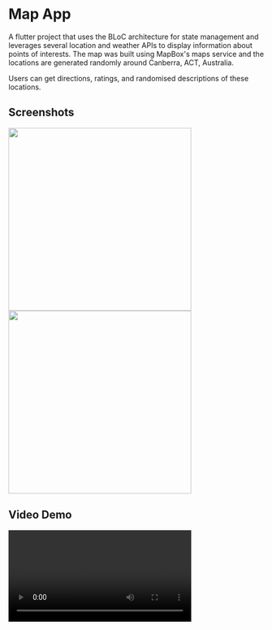 # Map App

A flutter project that uses the BLoC architecture for state management and leverages several location and weather APIs to display information about points of interests. The map was built using MapBox's maps service and the locations are generated randomly around Canberra, ACT, Australia.

Users can get directions, ratings, and randomised descriptions of these locations.

## Screenshots

<img width=360 src="https://github.com/RajinH/flutter-dev/assets/38574408/1519c4a6-182f-4f34-9283-4af6c34f93c5">
<img width=360 src="https://github.com/RajinH/flutter-dev/assets/38574408/f665938e-8ad2-406b-911b-28f06c3e81e6">

## Video Demo

<video width=360 src="https://github.com/RajinH/flutter-dev/assets/38574408/08c190e3-e402-4fe7-8dc0-2841ffb3931b">
